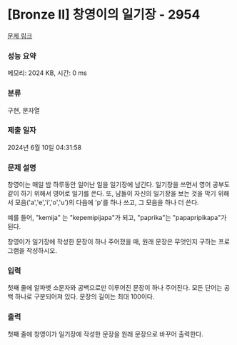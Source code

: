 # [Bronze II] 창영이의 일기장 - 2954 

[문제 링크](https://www.acmicpc.net/problem/2954) 

### 성능 요약

메모리: 2024 KB, 시간: 0 ms

### 분류

구현, 문자열

### 제출 일자

2024년 6월 10일 04:31:58

### 문제 설명

<p>창영이는 매일 밤 하루동안 일어난 일을 일기장에 남긴다. 일기장을 쓰면서 영어 공부도 같이 하기 위해서 영어로 일기를 쓴다. 또, 남들이 자신의 일기장을 보는 것을 막기 위해서 모음('a','e','i','o','u')의 다음에 'p'를 하나 쓰고,  그 모음을 하나 더 쓴다.</p>

<p>예를 들어, "kemija" 는 "kepemipijapa"가 되고, "paprika"는 "papapripikapa"가 된다.</p>

<p>창영이가 일기장에 작성한 문장이 하나 주어졌을 때, 원래 문장은 무엇인지 구하는 프로그램을 작성하시오.</p>

### 입력 

 <p>첫째 줄에 알파벳 소문자와 공백으로만 이루어진 문장이 하나 주어진다. 모든 단어는 공백 하나로 구분되어져 있다. 문장의 길이는 최대 100이다.</p>

### 출력 

 <p>첫째 줄에 창영이가 일기장에 작성한 문장을 원래 문장으로 바꾸어 출력한다.</p>

